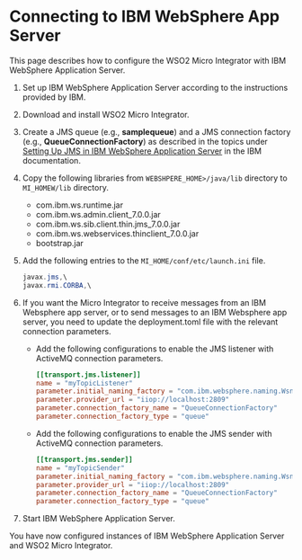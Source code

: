 # Connecting to IBM WebSphere App Server

This page describes how to configure the WSO2 Micro Integrator with IBM WebSphere Application Server.

1. Set up IBM WebSphere Application Server according to the instructions provided by IBM.
2. Download and install WSO2 Micro Integrator.
3. Create a JMS queue (e.g., **samplequeue**) and a JMS connection factory (e.g., **QueueConnectionFactory**) as described in the topics under [Setting Up JMS in IBM WebSphere Application Server](http://pic.dhe.ibm.com/infocenter/iisinfsv/v8r5/index.jsp?topic=%2Fcom.ibm.swg.im.iis.infoservdir.user.doc%2Ftopics%2Ft_isd_user_creating_jms_que_cx_fact.html) in the IBM documentation.
4. Copy the following libraries from `WEBSHPERE_HOME>/java/lib` directory to `MI_HOMEW/lib` directory.

    -   com.ibm.ws.runtime.jar
    -   com.ibm.ws.admin.client_7.0.0.jar
    -   com.ibm.ws.sib.client.thin.jms_7.0.0.jar
    -   com.ibm.ws.webservices.thinclient_7.0.0.jar
    -   bootstrap.jar

5. Add the following entries to the `MI_HOME/conf/etc/launch.ini` file.

    ```java
    javax.jms,\
    javax.rmi.CORBA,\
    ```
6. If you want the Micro Integrator to receive messages from an IBM Websphere app server, or to send messages to an IBM Websphere app server, you need to update the deployment.toml file with the relevant connection parameters.

    - Add the following configurations to enable the JMS listener with ActiveMQ connection parameters.
        ```toml
        [[transport.jms.listener]]
        name = "myTopicListener"
        parameter.initial_naming_factory = "com.ibm.websphere.naming.WsnInitialContextFactory"
        parameter.provider_url = "iiop://localhost:2809"
        parameter.connection_factory_name = "QueueConnectionFactory"
        parameter.connection_factory_type = "queue"
        ```

    - Add the following configurations to enable the JMS sender with ActiveMQ connection parameters.
        ```toml
        [[transport.jms.sender]]
        name = "myTopicSender"
        parameter.initial_naming_factory = "com.ibm.websphere.naming.WsnInitialContextFactory"
        parameter.provider_url = "iiop://localhost:2809"
        parameter.connection_factory_name = "QueueConnectionFactory"
        parameter.connection_factory_type = "queue"
        ```
  
7. Start IBM WebSphere Application Server.

You have now configured instances of IBM WebSphere Application Server and WSO2 Micro Integrator.
